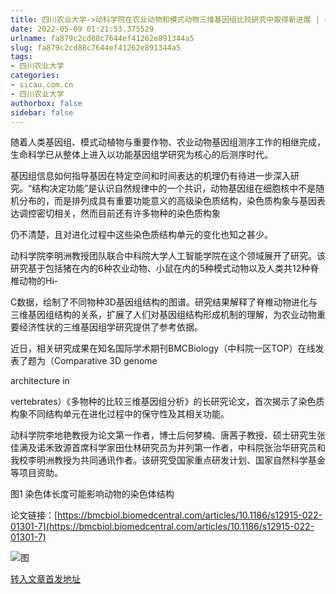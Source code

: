 ```yaml
---
title: 四川农业大学->动科学院在农业动物和模式动物三维基因组比较研究中取得新进展 | sicau.com.cn
date: 2022-05-09 01:21:53.375529
urlname: fa879c2cd88c7644ef41262e891344a5
slug: fa879c2cd88c7644ef41262e891344a5
tags: 
- 四川农业大学
categories:
- sicau.com.cn
- 四川农业大学
authorbox: false
sidebar: false
---
```

随着人类基因组、模式动植物与重要作物、农业动物基因组测序工作的相继完成，生命科学已从整体上进入以功能基因组学研究为核心的后测序时代。  

基因组信息如何指导基因在特定空间和时间表达的机理仍有待进一步深入研究。“结构决定功能”是认识自然规律中的一个共识，动物基因组在细胞核中不是随机分布的，而是排列成具有重要功能意义的高级染色质结构，染色质构象与基因表达调控密切相关，然而目前还有许多物种的染色质构象
<!--more-->
仍不清楚，且对进化过程中这些染色质结构单元的变化也知之甚少。

动科学院李明洲教授团队联合中科院大学人工智能学院在这个领域展开了研究。该研究基于包括猪在内的6种农业动物、小鼠在内的5种模式动物以及人类共12种脊椎动物的Hi-

C数据，绘制了不同物种3D基因组结构的图谱。研究结果解释了脊椎动物进化与三维基因组结构的关系，扩展了人们对基因组结构形成机制的理解，为农业动物重要经济性状的三维基因组学研究提供了参考依据。

近日，相关研究成果在知名国际学术期刊BMCBiology（中科院一区TOP）在线发表了题为（Comparative 3D genome

architecture in

vertebrates）《多物种的比较三维基因组分析》的长研究论文，首次揭示了染色质构象不同结构单元在进化过程中的保守性及其相关功能。

动科学院李地艳教授为论文第一作者，博士后何梦楠、唐茜子教授、硕士研究生张佳满及诺禾致源首席科学家田仕林研究员为并列第一作者，中科院张治华研究员和我校李明洲教授为共同通讯作者。该研究受国家重点研发计划、国家自然科学基金等项目资助。

图1 染色体长度可能影响动物的染色体结构

论文链接：[https://bmcbiol.biomedcentral.com/articles/10.1186/s12915-022-01301-7](https://bmcbiol.biomedcentral.com/articles/10.1186/s12915-022-01301-7)

![图](https://news.sicau.edu.cn/__local/3/E8/08/131D47F2D450307C2123089ABCA_4BA9449D_BBF2B.png)

[转入文章首发地址](https://news.sicau.edu.cn/info/1078/67682.htm)